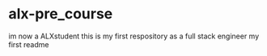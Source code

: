 # alx-pre_course
im now a ALXstudent this is my first respository as a full stack engineer
my first readme
